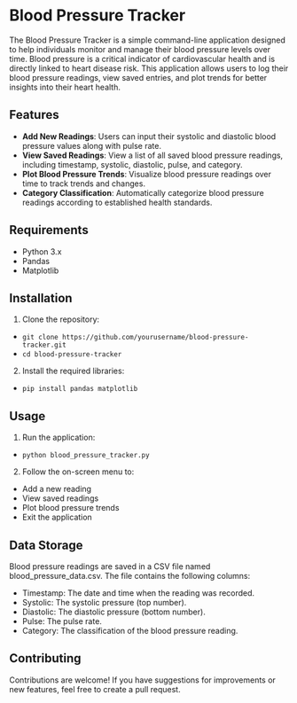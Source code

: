 # Blood Pressure Tracker
The Blood Pressure Tracker is a simple command-line application designed to help individuals monitor and manage their blood pressure levels over time. Blood pressure is a critical indicator of cardiovascular health and is directly linked to heart disease risk. This application allows users to log their blood pressure readings, view saved entries, and plot trends for better insights into their heart health.

## Features
- **Add New Readings**: Users can input their systolic and diastolic blood pressure values along with pulse rate.
- **View Saved Readings**: View a list of all saved blood pressure readings, including timestamp, systolic, diastolic, pulse, and category.
- **Plot Blood Pressure Trends**: Visualize blood pressure readings over time to track trends and changes.
- **Category Classification**: Automatically categorize blood pressure readings according to established health standards.

## Requirements
- Python 3.x
- Pandas
- Matplotlib

## Installation
1. Clone the repository:
  -  ```git clone https://github.com/yourusername/blood-pressure-tracker.git ```
  - ``` cd blood-pressure-tracker ```
2. Install the required libraries:
- ```pip install pandas matplotlib ```

## Usage
1. Run the application:
- ```python blood_pressure_tracker.py```
2. Follow the on-screen menu to:
- Add a new reading
- View saved readings
- Plot blood pressure trends
- Exit the application

## Data Storage
Blood pressure readings are saved in a CSV file named blood_pressure_data.csv. The file contains the following columns:
- Timestamp: The date and time when the reading was recorded.
- Systolic: The systolic pressure (top number).
- Diastolic: The diastolic pressure (bottom number).
- Pulse: The pulse rate.
- Category: The classification of the blood pressure reading.
   
## Contributing
Contributions are welcome! If you have suggestions for improvements or new features, feel free to create a pull request.

